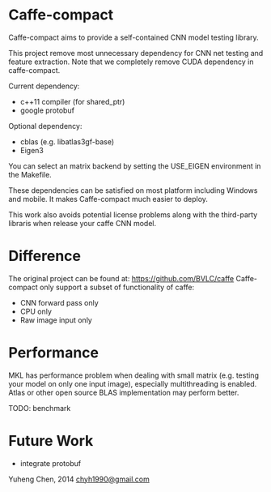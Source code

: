 Caffe-compact
==================
Caffe-compact aims to provide a self-contained CNN model testing library.

This project remove most unnecessary dependency for CNN net testing and
feature extraction. Note that we completely remove CUDA dependency in
caffe-compact.

Current dependency:
* c++11 compiler (for shared_ptr)
* google protobuf

Optional dependency:
* cblas (e.g. libatlas3gf-base)
* Eigen3

You can select an matrix backend by setting the USE_EIGEN environment in the
Makefile.

These dependencies can be satisfied on most platform including Windows and
mobile. It makes Caffe-compact much easier to deploy.

This work also avoids potential license problems along with the 
third-party libraris when release your caffe CNN model.

Difference
==================
The original project can be found at: https://github.com/BVLC/caffe
Caffe-compact only support a subset of functionality of caffe:

* CNN forward pass only 
* CPU only
* Raw image input only

Performance
==================
MKL has performance problem when dealing with small matrix (e.g. testing your
model on only one input image), especially multithreading is enabled. Atlas or
other open source BLAS implementation may perform better.

TODO: benchmark

Future Work
==================
* integrate protobuf


Yuheng Chen, 2014
chyh1990@gmail.com
